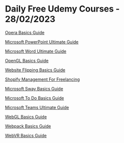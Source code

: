 # Daily Free Udemy Courses - 28/02/2023

[Opera Basics Guide](https://www.udemy.com/course/learn-opera/?couponCode=FREE223G8S3)
[Microsoft PowerPoint Ultimate Guide](https://www.udemy.com/course/learn-microsoft-powerpoint/?couponCode=FREE223G8S3)
[Microsoft Word Ultimate Guide](https://www.udemy.com/course/learn-microsoft-word/?couponCode=FREE223G8S3)
[OpenGL Basics Guide](https://www.udemy.com/course/opengl-course/?couponCode=FREE223G8S3)
[Website Flipping Basics Guide](https://www.udemy.com/course/website-flipping-course/?couponCode=FREE223G10S3)
[Shopify Management For Freelancing](https://www.udemy.com/course/shopify-management-for-freelancing-by-armanhr/?couponCode=F850078DE96086171C4A)
[Microsoft Sway Basics Guide](https://www.udemy.com/course/learn-microsoft-sway-course/?couponCode=FREE223G8S3)
[Microsoft To Do Basics Guide](https://www.udemy.com/course/learn-microsoft-to-do/?couponCode=FREE223G8S3)
[Microsoft Teams Ultimate Guide](https://www.udemy.com/course/learn-microsoft-teams/?couponCode=FREE223G8S3)
[WebGL Basics Guide](https://www.udemy.com/course/webgl-course/?couponCode=FREE223G10S3)
[Webpack Basics Guide](https://www.udemy.com/course/webpack-v/?couponCode=FREE223G10S3)
[WebVR Basics Guide](https://www.udemy.com/course/webxr-vr/?couponCode=FREE223G10S3)
